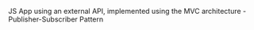 JS App using an external API, implemented using the MVC architecture - Publisher-Subscriber Pattern
